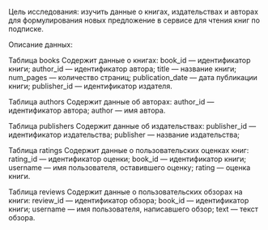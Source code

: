 Цель исследования: изучить данные о книгах, издательствах и авторах для формулирования новых предложение в сервисе для чтения книг по подписке.

Описание данных:

Таблица books
Содержит данные о книгах:
book_id — идентификатор книги;
author_id — идентификатор автора;
title — название книги;
num_pages — количество страниц;
publication_date — дата публикации книги;
publisher_id — идентификатор издателя.

Таблица authors
Содержит данные об авторах:
author_id — идентификатор автора;
author — имя автора.

Таблица publishers
Содержит данные об издательствах:
publisher_id — идентификатор издательства;
publisher — название издательства;

Таблица ratings
Содержит данные о пользовательских оценках книг:
rating_id — идентификатор оценки;
book_id — идентификатор книги;
username — имя пользователя, оставившего оценку;
rating — оценка книги.

Таблица reviews
Содержит данные о пользовательских обзорах на книги:
review_id — идентификатор обзора;
book_id — идентификатор книги;
username — имя пользователя, написавшего обзор;
text — текст обзора.
